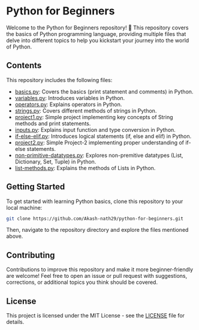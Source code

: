 # Python for Beginners

Welcome to the Python for Beginners repository! 🐍 This repository covers the basics of Python programming language, providing multiple files that delve into different topics to help you kickstart your journey into the world of Python.

## Contents

This repository includes the following files:

- [basics.py](./basics.py): Covers the basics (print statement and comments) in Python.
- [variables.py](./variables.py): Introduces variables in Python.
- [operators.py](./operators.py): Explains operators in Python.
- [strings.py](./strings.py): Covers different methods of strings in Python.
- [project1.py](./project1.py): Simple project implementing key concepts of String methods and print statements.
- [inputs.py](./inputs.py): Explains input function and type conversion in Python.
- [if-else-elif.py](./if-else-elif.py): Introduces logical statements (if, else and elif) in Python.
- [project2.py](./project2.py): Simple Project-2 implementing proper understanding of if-else statements.
- [non-primitive-datatypes.py](./non-premitive-datatypes.py): Explores non-premitive datatypes (List, Dictionary, Set, Tuple) in Python.
- [list-methods.py](./list-methods.py): Explains the methods of Lists in Python.

## Getting Started

To get started with learning Python basics, clone this repository to your local machine:

```bash
git clone https://github.com/Akash-nath29/python-for-beginners.git
```

Then, navigate to the repository directory and explore the files mentioned above.

## Contributing

Contributions to improve this repository and make it more beginner-friendly are welcome! Feel free to open an issue or pull request with suggestions, corrections, or additional topics you think should be covered.

## License

This project is licensed under the MIT License - see the [LICENSE](./LICENSE) file for details.